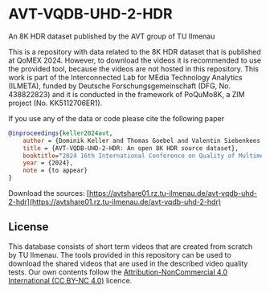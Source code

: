 # AVT-VQDB-UHD-2-HDR
An 8K HDR dataset published by the AVT group of TU Ilmenau

This is a repository with data related to the 8K HDR dataset that is published at QoMEX 2024.
However, to download the videos it is recommended to use the provided tool, because the videos are not hosted in this repository.
This work is part of the Interconnected Lab for MEdia Technology Analytics (ILMETA), funded by Deutsche Forschungsgemeinschaft (DFG, No. 438822823) and it is conducted in the framework of PoQuMo8K, a ZIM project (No. KK5112706ER1).

If you use any of the data or code please cite the following paper

```bibtex
@inproceedings{keller2024avt,
    author = {Dominik Keller and Thomas Goebel and Valentin Siebenkees  and Julius Prenzel and Alexander Raake},
    title = {AVT-VQDB-UHD-2-HDR: An open 8K HDR source dataset},
    booktitle="2024 16th International Conference on Quality of Multimedia Experience (QoMEX)",
    year = {2024},
    note = {to appear}
}
```

Download the sources: [https://avtshare01.rz.tu-ilmenau.de/avt-vqdb-uhd-2-hdr](https://avtshare01.rz.tu-ilmenau.de/avt-vqdb-uhd-2-hdr)


## License
This database consists of short term videos that are created from scratch by TU Ilmenau. The tools provided in this repository can be used to download the shared videos that are used in the described video quality tests.
Our own contents follow the [Attribution-NonCommercial 4.0 International (CC BY-NC 4.0)](https://creativecommons.org/licenses/by-nc/4.0/) licence.

